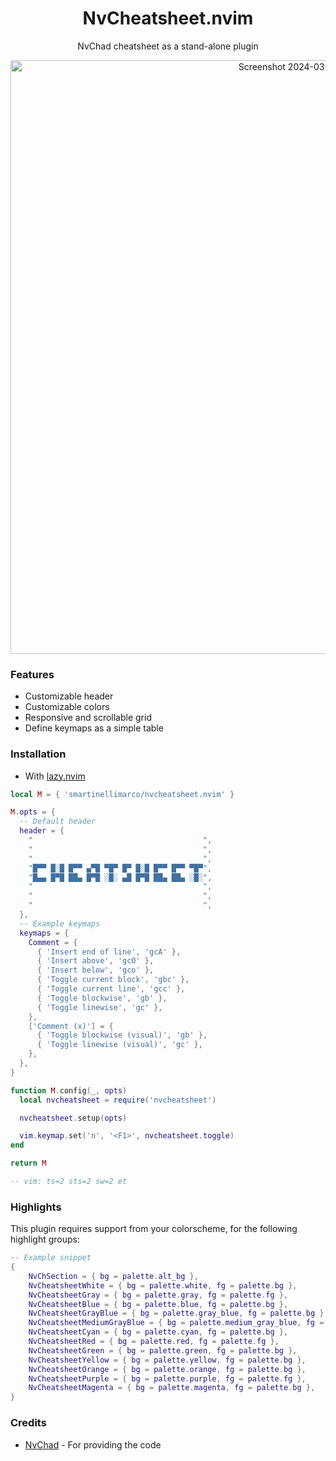 <h1 align="center"> NvCheatsheet.nvim </h1>
<p align="center"> NvChad cheatsheet as a stand-alone plugin </p>
<p align="center">
  <img width="950" alt="Screenshot 2024-03-12 at 00 04 16" src="https://github.com/smartinellimarco/nvcheatsheet.nvim/assets/15314838/594df263-6602-4569-8f2f-2b5bff6e16e3">
</p>

### Features

- Customizable header
- Customizable colors
- Responsive and scrollable grid
- Define keymaps as a simple table

### Installation

- With [lazy.nvim](https://github.com/folke/lazy.nvim)

```lua
local M = { 'smartinellimarco/nvcheatsheet.nvim' }

M.opts = {
  -- Default header
  header = {
    "                                      ",
    "                                      ",
    "                                      ",
    "█▀▀ █░█ █▀▀ ▄▀█ ▀█▀ █▀ █░█ █▀▀ █▀▀ ▀█▀",
    "█▄▄ █▀█ ██▄ █▀█ ░█░ ▄█ █▀█ ██▄ ██▄ ░█░",
    "                                      ",
    "                                      ",
    "                                      ",
  },
  -- Example keymaps
  keymaps = {
    Comment = {
      { 'Insert end of line', 'gcA' },
      { 'Insert above', 'gcO' },
      { 'Insert below', 'gco' },
      { 'Toggle current block', 'gbc' },
      { 'Toggle current line', 'gcc' },
      { 'Toggle blockwise', 'gb' },
      { 'Toggle linewise', 'gc' },
    },
    ['Comment (x)'] = {
      { 'Toggle blockwise (visual)', 'gb' },
      { 'Toggle linewise (visual)', 'gc' },
    },
  },
}

function M.config(_, opts)
  local nvcheatsheet = require('nvcheatsheet')

  nvcheatsheet.setup(opts)

  vim.keymap.set('n', '<F1>', nvcheatsheet.toggle)
end

return M

-- vim: ts=2 sts=2 sw=2 et

```
### Highlights
This plugin requires support from your colorscheme, for the following highlight groups:

```lua
-- Example snippet
{
    NvChSection = { bg = palette.alt_bg },
    NvCheatsheetWhite = { bg = palette.white, fg = palette.bg },
    NvCheatsheetGray = { bg = palette.gray, fg = palette.fg },
    NvCheatsheetBlue = { bg = palette.blue, fg = palette.bg },
    NvCheatsheetGrayBlue = { bg = palette.gray_blue, fg = palette.bg },
    NvCheatsheetMediumGrayBlue = { bg = palette.medium_gray_blue, fg = palette.fg },
    NvCheatsheetCyan = { bg = palette.cyan, fg = palette.bg },
    NvCheatsheetRed = { bg = palette.red, fg = palette.fg },
    NvCheatsheetGreen = { bg = palette.green, fg = palette.bg },
    NvCheatsheetYellow = { bg = palette.yellow, fg = palette.bg },
    NvCheatsheetOrange = { bg = palette.orange, fg = palette.bg },
    NvCheatsheetPurple = { bg = palette.purple, fg = palette.fg },
    NvCheatsheetMagenta = { bg = palette.magenta, fg = palette.bg },
}
```

### Credits

- [NvChad](https://nvchad.com/) - For providing the code
